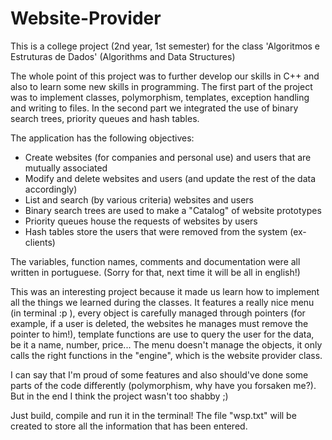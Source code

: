 Website-Provider
================

This is a college project (2nd year, 1st semester) for the class 'Algoritmos e Estruturas de Dados' (Algorithms and Data Structures)

The whole point of this project was to further develop our skills in C++ and also to learn some new skills in programming.
The first part of the project was to implement classes, polymorphism, templates, exception handling and writing to files.
In the second part we integrated the use of binary search trees, priority queues and hash tables.

The application has the following objectives:
- Create websites (for companies and personal use) and users that are mutually associated
- Modify and delete websites and users (and update the rest of the data accordingly)
- List and search (by various criteria) websites and users
- Binary search trees are used to make a "Catalog" of website prototypes
- Priority queues house the requests of websites by users
- Hash tables store the users that were removed from the system (ex-clients)

The variables, function names, comments and documentation were all written in portuguese. (Sorry for that, next time it 
will be all in english!)

This was an interesting project because it made us learn how to implement all the things we learned during the classes.
It features a really nice menu (in terminal :p ), every object is carefully managed through pointers (for example, if
a user is deleted, the websites he manages must remove the pointer to him!), template functions are use to query the user
for the data, be it a name, number, price... The menu doesn't manage the objects, it only calls the right functions in the
"engine", which is the website provider class. 

I can say that I'm proud of some features and also should've done some parts of the code differently (polymorphism,
why have you forsaken me?). But in the end I think the project wasn't too shabby ;)

Just build, compile and run it in the terminal! The file "wsp.txt" will be created to store all the information that has been entered.
